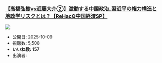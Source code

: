 ### [【高橋弘樹vs近藤大介②】激動する中国政治_習近平の権力構造と地政学リスクとは？【ReHacQ中国経済SP】](https://www.youtube.com/watch?v=ubUYvwixxCg)
[![](https://img.youtube.com/vi/ubUYvwixxCg/sddefault.jpg)](https://www.youtube.com/watch?v=ubUYvwixxCg)
-   公開日: 2025-10-09
-   視聴数: 5,508
-   **いいね数: 157**
-   出演者: 
